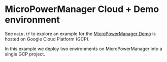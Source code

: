 # MicroPowerManager Cloud + Demo environment

See `main.tf` to explore an example for the [MicroPowerManager Demo](https://demo.micropowermanager.io/#/login) is hosted on Google Cloud Platform (GCP).

In this example we deploy two environments on MicroPowerManager into a single GCP project.
